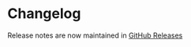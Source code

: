 # Changelog

Release notes are now maintained in [GitHub Releases](https://github.com/test-kitchen/kitchen-digitalocean/releases)

